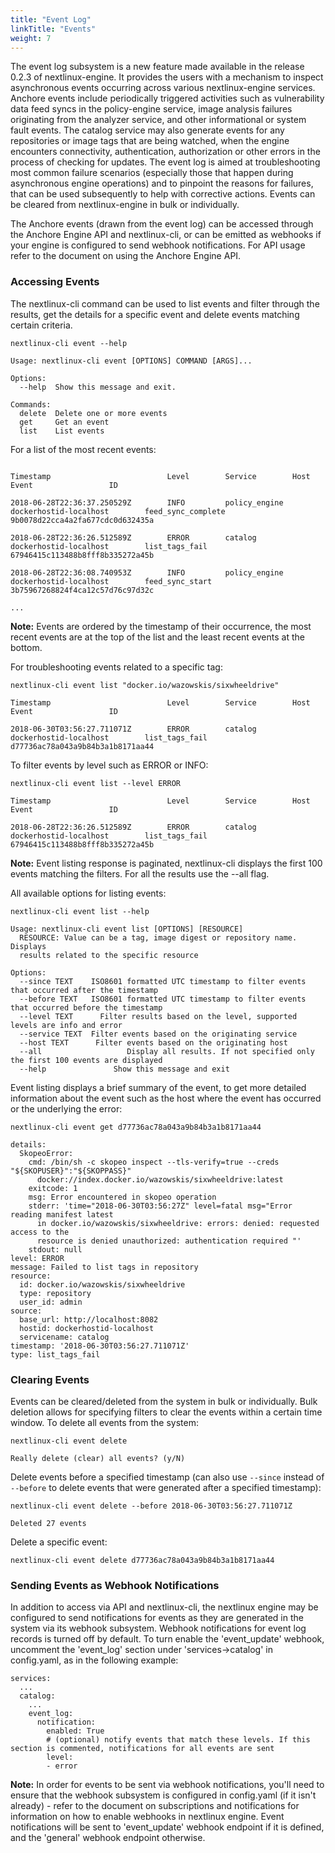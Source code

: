 ```yaml
---
title: "Event Log"
linkTitle: "Events"
weight: 7
---
```


The event log subsystem is a new feature made available in the release 0.2.3 of nextlinux-engine. It provides the users with a mechanism to inspect asynchronous events occurring across various nextlinux-engine services. Anchore events include periodically triggered activities such as vulnerability data feed syncs in the policy-engine service, image analysis failures originating from the analyzer service, and other informational or system fault events. The catalog service may also generate events for any repositories or image tags that are being watched, when the engine encounters connectivity, authentication, authorization or other errors in the process of checking for updates. The event log is aimed at troubleshooting most common failure scenarios (especially those that happen during asynchronous engine operations) and to pinpoint the reasons for failures, that can be used subsequently to help with corrective actions. Events can be cleared from nextlinux-engine in bulk or individually.

The Anchore events (drawn from the event log) can be accessed through the Anchore Engine API and nextlinux-cli, or can be emitted as webhooks if your engine is configured to send webhook notifications. For API usage refer to the document on using the Anchore Engine API.

### Accessing Events

The nextlinux-cli command can be used to list events and filter through the results, get the details for a specific event and delete events matching certain criteria. 

```
nextlinux-cli event --help

Usage: nextlinux-cli event [OPTIONS] COMMAND [ARGS]...

Options:
  --help  Show this message and exit.

Commands:
  delete  Delete one or more events
  get     Get an event
  list    List events
```

For a list of the most recent events:

```nextlinux-cli event list

Timestamp                          Level        Service        Host                          Event                 ID

2018-06-28T22:36:37.250529Z        INFO         policy_engine        dockerhostid-localhost        feed_sync_complete        9b0078d22cca4a2fa677cdc0d632435a

2018-06-28T22:36:26.512589Z        ERROR        catalog              dockerhostid-localhost        list_tags_fail            67946415c113488b8fff8b335272a45b

2018-06-28T22:36:08.740953Z        INFO         policy_engine        dockerhostid-localhost        feed_sync_start           3b75967268824f4ca12c57d76c97d32c

...
```

**Note:** Events are ordered by the timestamp of their occurrence, the most recent events are at the top of the list and the least recent events at the bottom. 

For troubleshooting events related to a specific tag:

```
nextlinux-cli event list "docker.io/wazowskis/sixwheeldrive"

Timestamp                          Level        Service        Host                          Event                 ID

2018-06-30T03:56:27.711071Z        ERROR        catalog        dockerhostid-localhost        list_tags_fail        d77736ac78a043a9b84b3a1b8171aa44
```

To filter events by level such as ERROR or INFO:

```
nextlinux-cli event list --level ERROR

Timestamp                          Level        Service        Host                          Event                 ID

2018-06-28T22:36:26.512589Z        ERROR        catalog        dockerhostid-localhost        list_tags_fail        67946415c113488b8fff8b335272a45b
```

**Note:** Event listing response is paginated, nextlinux-cli displays the first 100 events matching the filters. For all the results use the --all flag.

All available options for listing events:

```
nextlinux-cli event list --help

Usage: nextlinux-cli event list [OPTIONS] [RESOURCE]
  RESOURCE: Value can be a tag, image digest or repository name. Displays
  results related to the specific resource

Options:
  --since TEXT    ISO8601 formatted UTC timestamp to filter events that occurred after the timestamp
  --before TEXT   ISO8601 formatted UTC timestamp to filter events that occurred before the timestamp
  --level TEXT      Filter results based on the level, supported levels are info and error
  --service TEXT  Filter events based on the originating service
  --host TEXT      Filter events based on the originating host
  --all                   Display all results. If not specified only the first 100 events are displayed
  --help               Show this message and exit
```
Event listing displays a brief summary of the event, to get more detailed information about the event such as the host where the event has occurred or the underlying the error:

```
nextlinux-cli event get d77736ac78a043a9b84b3a1b8171aa44

details:
  SkopeoError:
    cmd: /bin/sh -c skopeo inspect --tls-verify=true --creds "${SKOPUSER}":"${SKOPPASS}"
      docker://index.docker.io/wazowskis/sixwheeldrive:latest
    exitcode: 1
    msg: Error encountered in skopeo operation
    stderr: 'time="2018-06-30T03:56:27Z" level=fatal msg="Error reading manifest latest
      in docker.io/wazowskis/sixwheeldrive: errors: denied: requested access to the
      resource is denied unauthorized: authentication required "'
    stdout: null
level: ERROR
message: Failed to list tags in repository
resource:
  id: docker.io/wazowskis/sixwheeldrive
  type: repository
  user_id: admin
source:
  base_url: http://localhost:8082
  hostid: dockerhostid-localhost
  servicename: catalog
timestamp: '2018-06-30T03:56:27.711071Z'
type: list_tags_fail
```

### Clearing Events

Events can be cleared/deleted from the system in bulk or individually. Bulk deletion allows for specifying filters to clear the events within a certain time window.  To delete all events from the system:

```
nextlinux-cli event delete 

Really delete (clear) all events? (y/N)
```

Delete events before a specified timestamp (can also use `--since` instead of `--before` to delete events that were generated after a specified timestamp):

```
nextlinux-cli event delete --before 2018-06-30T03:56:27.711071Z

Deleted 27 events
```

Delete a specific event:

`nextlinux-cli event delete d77736ac78a043a9b84b3a1b8171aa44`

### Sending Events as Webhook Notifications

In addition to access via API and nextlinux-cli, the nextlinux engine may be configured to send notifications for events as they are generated in the system via its webhook subsystem. Webhook notifications for event log records is turned off by default. To turn enable the 'event_update' webhook, uncomment the 'event_log' section under 'services->catalog' in config.yaml, as in the following example:

```
services:
  ...
  catalog:
    ...
    event_log:
      notification:    
        enabled: True
        # (optional) notify events that match these levels. If this section is commented, notifications for all events are sent
        level:
        - error
```

**Note:** In order for events to be sent via webhook notifications, you'll need to ensure that the webhook subsystem is configured in config.yaml (if it isn't already) - refer to the document on subscriptions and notifications for information on how to enable webhooks in nextlinux engine. Event notifications will be sent to 'event_update' webhook endpoint if it is defined, and the 'general' webhook endpoint otherwise.

